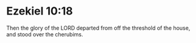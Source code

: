 # Ezekiel 10:18

Then the glory of the LORD departed from off the threshold of the house, and stood over the cherubims.
